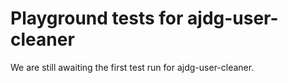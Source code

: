 # Playground tests for ajdg-user-cleaner
We are still awaiting the first test run for ajdg-user-cleaner.

